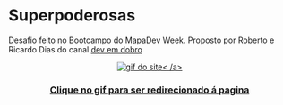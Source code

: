 # Superpoderosas
<p> 
  Desafio feito no Bootcampo do MapaDev Week. Proposto por Roberto e Ricardo Dias do canal <a href="https://www.youtube.com/c/DevemDobro">dev em dobro</a>
</p>
<div align="center">
  <a href="https://ph-bicalho.github.io/superpoderosas/"
     ><img src="https://user-images.githubusercontent.com/93494879/170759845-64c594ab-d39c-414e-8eab-4e7e8c1b8456.gif" alt="gif do site"><
    /a>
<h3> Clique no gif para ser redirecionado á pagina</h3>
</div>

